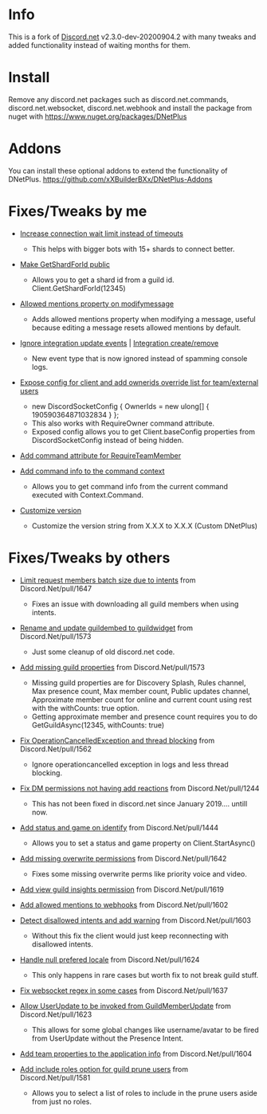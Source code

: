 # Info
This is a fork of [Discord.net](https://github.com/discord-net/Discord.Net) v2.3.0-dev-20200904.2 with many tweaks and added functionality instead of waiting months for them.

# Install
Remove any discord.net packages such as discord.net.commands, discord.net.websocket, discord.net.webhook and install the package from nuget with https://www.nuget.org/packages/DNetPlus

# Addons
You can install these optional addons to extend the functionality of DNetPlus.
https://github.com/xXBuilderBXx/DNetPlus-Addons

# Fixes/Tweaks by me
- [Increase connection wait limit instead of timeouts](https://github.com/xXBuilderBXx/DNetPlus/commit/34e4cd07ea2147cf5fd449087a278567e14bb0b9)
   - This helps with bigger bots with 15+ shards to connect better.

- [Make GetShardForId public](https://github.com/xXBuilderBXx/DNetPlus/commit/9e5d4b99f5061538db87ef316e54bddfc262fe32)
   - Allows you to get a shard id from a guild id. Client.GetShardForId(12345)

- [Allowed mentions property on modifymessage](https://github.com/xXBuilderBXx/DNetPlus/commit/506bab4e1af5b1c3960040e6125cc7b4ce3a34d0)
   - Adds allowed mentions property when modifying a message, useful because editing a message resets allowed mentions by default.

- [Ignore integration update events](https://github.com/xXBuilderBXx/DNetPlus/commit/f8c8387c277525d9488abb2a0671d45b7b585008) | [Integration create/remove](https://github.com/xXBuilderBXx/DNetPlus/commit/f5b8c1d7585e92fae57bda4dcb419db15de9909b)
   - New event type that is now ignored instead of spamming console logs.

- [Expose config for client and add ownerids override list for team/external users](https://github.com/xXBuilderBXx/DNetPlus/commit/faec9248120cf808de68996763459d00348192da)
   - new DiscordSocketConfig { OwnerIds = new ulong[] { 190590364871032834 } };
   - This also works with RequireOwner command attribute.
   - Exposed config allows you to get Client.baseConfig properties from DiscordSocketConfig instead of being hidden.

- [Add command attribute for RequireTeamMember](https://github.com/xXBuilderBXx/DNetPlus/commit/4c7c9e31f0521ff9ff236a53a275e8b4f9b3f5dc)

- [Add command info to the command context](https://github.com/xXBuilderBXx/DNetPlus/commit/5c084d045d71ab908026b34adaaa4a2f2b808e18)
   - Allows you to get command info from the current command executed with Context.Command.

- [Customize version](https://github.com/xXBuilderBXx/DNetPlus/commit/02019b2bd1dcc277f80a26a426e7a45ab5d105f8)
   - Customize the version string from X.X.X to X.X.X (Custom DNetPlus)

# Fixes/Tweaks by others
- [Limit request members batch size due to intents](https://github.com/xXBuilderBXx/DNetPlus/commit/0a68feaebb7b440c7e9393eaa3d6bfb8a8f00a87) from Discord.Net/pull/1647
   - Fixes an issue with downloading all guild members when using intents.

- [Rename and update guildembed to guildwidget](https://github.com/xXBuilderBXx/DNetPlus/commit/466b230e5501212eb1a7c9ba80f79b89c813c66d) from Discord.Net/pull/1573
   - Just some cleanup of old discord.net code.

- [Add missing guild properties](https://github.com/xXBuilderBXx/DNetPlus/commit/466b230e5501212eb1a7c9ba80f79b89c813c66d) from Discord.Net/pull/1573
   - Missing guild properties are for Discovery Splash, Rules channel, Max presence count, Max member count, Public updates channel, Approximate member count for online and current count using rest with the withCounts: true option.
   - Getting approximate member and presence count requires you to do GetGuildAsync(12345, withCounts: true)

- [Fix OperationCancelledException and thread blocking](https://github.com/xXBuilderBXx/DNetPlus/commit/308d73007533ef3d109d05a9b53c293fbe7270f5) from Discord.Net/pull/1562
   - Ignore operationcancelled exception in logs and less thread blocking.

- [Fix DM permissions not having add reactions](https://github.com/xXBuilderBXx/DNetPlus/commit/1bd3ea7d374b594edbaf33760ca26f4762a267bf) from Discord.Net/pull/1244
   - This has not been fixed in discord.net since January 2019.... untill now.

- [Add status and game on identify](https://github.com/xXBuilderBXx/DNetPlus/commit/15c23b2f70ffcaa8985b5a980832e57dd489f8f1) from Discord.Net/pull/1444
   - Allows you to set a status and game property on Client.StartAsync()

- [Add missing overwrite permissions](https://github.com/xXBuilderBXx/DNetPlus/commit/eb78a7a209dc09b311934a44a1292e07417a8fcb) from Discord.Net/pull/1642
   - Fixes some missing overwrite perms like priority voice and video.

- [Add view guild insights permission](https://github.com/xXBuilderBXx/DNetPlus/commit/482123ce3cac788b054f0554e771a15930848213) from Discord.Net/pull/1619

- [Add allowed mentions to webhooks](https://github.com/xXBuilderBXx/DNetPlus/commit/57d754a242150c1034c232b8885cab846928faad) from Discord.Net/pull/1602
- [Detect disallowed intents and add warning](https://github.com/xXBuilderBXx/DNetPlus/commit/a2dc20acf0064f3513b876806d1c672b8eb1dc0a) from Discord.Net/pull/1603
   - Without this fix the client would just keep reconnecting with disallowed intents.

- [Handle null prefered locale](https://github.com/xXBuilderBXx/DNetPlus/commit/26b4b1888ca0a3ab206d216639962e863a47d332) from Discord.Net/pull/1624
   - This only happens in rare cases but worth fix to not break guild stuff.

- [Fix websocket regex in some cases](https://github.com/xXBuilderBXx/DNetPlus/commit/d9d377630457d321d28007acd16bd0e1b63be93f) from Discord.Net/pull/1637

- [Allow UserUpdate to be invoked from GuildMemberUpdate](https://github.com/xXBuilderBXx/DNetPlus/commit/ada2fa72ae014a3496f1f13b39c8df7f79a37c66) from Discord.Net/pull/1623
   - This allows for some global changes like username/avatar to be fired from UserUpdate without the Presence Intent.

- [Add team properties to the application info](https://github.com/xXBuilderBXx/DNetPlus/commit/4aff5bb4646ddd0fce2973af13cb9b1232e5af1e) from Discord.Net/pull/1604

- [Add include roles option for guild prune users](https://github.com/xXBuilderBXx/DNetPlus/commit/9e6bea6ca8cfa52ff6ab615db526fc95a751685b) from Discord.Net/pull/1581
   - Allows you to select a list of roles to include in the prune users aside from just no roles.
